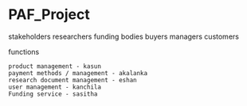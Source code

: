 # PAF_Project

stakeholders
	researchers
	funding bodies
	buyers
	managers
	customers

functions
	product management - kasun
	payment methods / management - akalanka
	research document management - eshan	user management - kanchila	Funding service - sasitha




	




